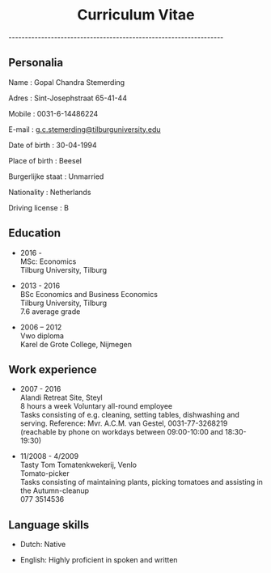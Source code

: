 <h1 align="center">Curriculum Vitae</h1>   
------------------------------------------------------------------


**Personalia**
--------------------------------------

Name : Gopal Chandra Stemerding  

Adres : Sint-Josephstraat 65-41-44  

Mobile : 0031-6-14486224  

E-mail : <g.c.stemerding@tilburguniversity.edu>  

Date of birth : 30-04-1994  

Place of birth : Beesel  

Burgerlijke staat : Unmarried  

Nationality : Netherlands  

Driving license : B  


**Education**
------------------------------------
* 2016 -   
      MSc: Economics   
      Tilburg University, Tilburg

* 2013 - 2016   
      BSc Economics and Business Economics    
      Tilburg University, Tilburg    
      7.6 average grade    

* 2006 – 2012  
      Vwo diploma   
      Karel de Grote College, Nijmegen  

**Work experience**
------------------------------------

* 2007 - 2016   
      Alandi Retreat Site, Steyl  
      8 hours a week Voluntary all-round employee  
      Tasks consisting of e.g. cleaning, setting tables, dishwashing and
serving.
Reference: Mvr. A.C.M. van Gestel, 0031-77-3268219
(reachable by phone on workdays between 09:00-10:00 and 18:30-19:30)

* 11/2008 - 4/2009  
Tasty Tom Tomatenkwekerij, Venlo  
Tomato-picker  
Tasks consisting of maintaining plants, picking tomatoes and assisting
in the Autumn-cleanup  
077 3514536

**Language skills**
-----------------------------------------

* Dutch: Native

* English: Highly proficient in spoken and written
